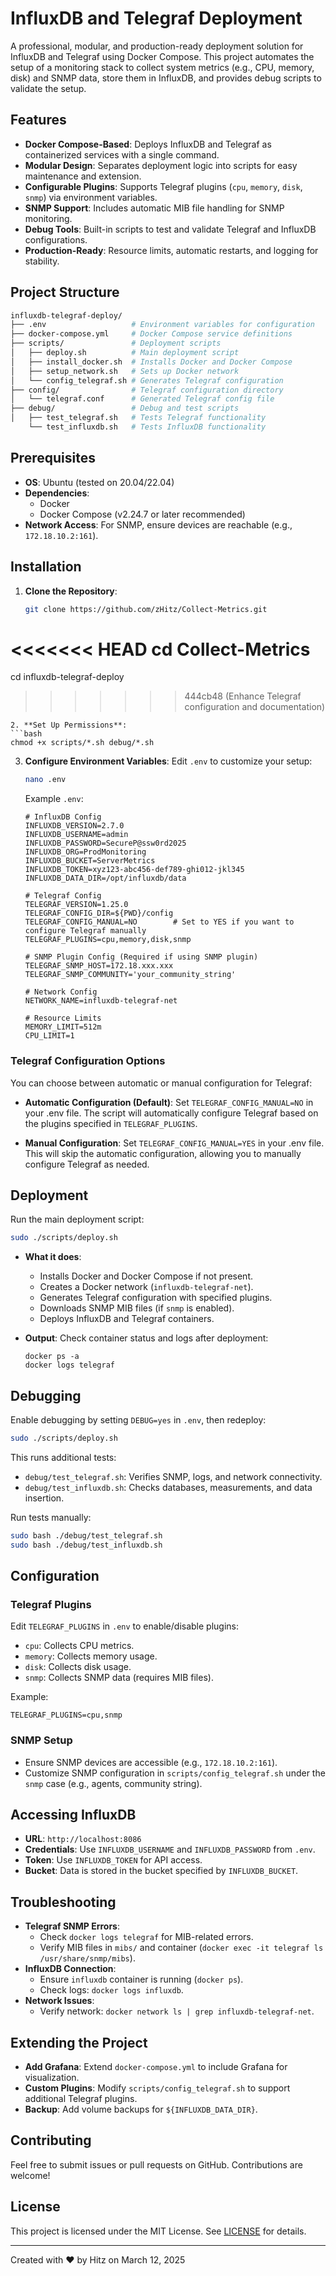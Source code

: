 # InfluxDB and Telegraf Deployment

A professional, modular, and production-ready deployment solution for InfluxDB and Telegraf using Docker Compose. This project automates the setup of a monitoring stack to collect system metrics (e.g., CPU, memory, disk) and SNMP data, store them in InfluxDB, and provides debug scripts to validate the setup.

## Features

- **Docker Compose-Based**: Deploys InfluxDB and Telegraf as containerized services with a single command.
- **Modular Design**: Separates deployment logic into scripts for easy maintenance and extension.
- **Configurable Plugins**: Supports Telegraf plugins (`cpu`, `memory`, `disk`, `snmp`) via environment variables.
- **SNMP Support**: Includes automatic MIB file handling for SNMP monitoring.
- **Debug Tools**: Built-in scripts to test and validate Telegraf and InfluxDB configurations.
- **Production-Ready**: Resource limits, automatic restarts, and logging for stability.

## Project Structure

```bash
influxdb-telegraf-deploy/
├── .env                   # Environment variables for configuration
├── docker-compose.yml     # Docker Compose service definitions
├── scripts/               # Deployment scripts
│   ├── deploy.sh          # Main deployment script
│   ├── install_docker.sh  # Installs Docker and Docker Compose
│   ├── setup_network.sh   # Sets up Docker network
│   └── config_telegraf.sh # Generates Telegraf configuration
├── config/                # Telegraf configuration directory
│   └── telegraf.conf      # Generated Telegraf config file
├── debug/                 # Debug and test scripts
│   ├── test_telegraf.sh   # Tests Telegraf functionality
    └── test_influxdb.sh   # Tests InfluxDB functionality
```

## Prerequisites

- **OS**: Ubuntu (tested on 20.04/22.04)
- **Dependencies**: 
  - Docker
  - Docker Compose (v2.24.7 or later recommended)
- **Network Access**: For SNMP, ensure devices are reachable (e.g., `172.18.10.2:161`).

## Installation

1. **Clone the Repository**:
   ```bash
   git clone https://github.com/zHitz/Collect-Metrics.git
<<<<<<< HEAD
   cd Collect-Metrics
=======
   cd influxdb-telegraf-deploy
>>>>>>> 444cb48 (Enhance Telegraf configuration and documentation)
   ```
2. **Set Up Permissions**:
   ```bash
   chmod +x scripts/*.sh debug/*.sh
   ```

3. **Configure Environment Variables**:
   Edit `.env` to customize your setup:
   ```bash
   nano .env
   ```
   Example `.env`:
   ```
   # InfluxDB Config
   INFLUXDB_VERSION=2.7.0
   INFLUXDB_USERNAME=admin
   INFLUXDB_PASSWORD=SecureP@ssw0rd2025
   INFLUXDB_ORG=ProdMonitoring
   INFLUXDB_BUCKET=ServerMetrics
   INFLUXDB_TOKEN=xyz123-abc456-def789-ghi012-jkl345
   INFLUXDB_DATA_DIR=/opt/influxdb/data

   # Telegraf Config
   TELEGRAF_VERSION=1.25.0
   TELEGRAF_CONFIG_DIR=${PWD}/config
   TELEGRAF_CONFIG_MANUAL=NO        # Set to YES if you want to configure Telegraf manually
   TELEGRAF_PLUGINS=cpu,memory,disk,snmp

   # SNMP Plugin Config (Required if using SNMP plugin)
   TELEGRAF_SNMP_HOST=172.18.xxx.xxx
   TELEGRAF_SNMP_COMMUNITY='your_community_string'

   # Network Config
   NETWORK_NAME=influxdb-telegraf-net

   # Resource Limits
   MEMORY_LIMIT=512m
   CPU_LIMIT=1
   ```

### Telegraf Configuration Options

You can choose between automatic or manual configuration for Telegraf:

- **Automatic Configuration (Default)**:
  Set `TELEGRAF_CONFIG_MANUAL=NO` in your .env file. The script will automatically configure Telegraf based on the plugins specified in `TELEGRAF_PLUGINS`.

- **Manual Configuration**:
  Set `TELEGRAF_CONFIG_MANUAL=YES` in your .env file. This will skip the automatic configuration, allowing you to manually configure Telegraf as needed.

## Deployment

Run the main deployment script:
```bash
sudo ./scripts/deploy.sh
```

- **What it does**:
  - Installs Docker and Docker Compose if not present.
  - Creates a Docker network (`influxdb-telegraf-net`).
  - Generates Telegraf configuration with specified plugins.
  - Downloads SNMP MIB files (if `snmp` is enabled).
  - Deploys InfluxDB and Telegraf containers.

- **Output**: Check container status and logs after deployment:
  ```
  docker ps -a
  docker logs telegraf
  ```

## Debugging

Enable debugging by setting `DEBUG=yes` in `.env`, then redeploy:
```bash
sudo ./scripts/deploy.sh
```

This runs additional tests:
- `debug/test_telegraf.sh`: Verifies SNMP, logs, and network connectivity.
- `debug/test_influxdb.sh`: Checks databases, measurements, and data insertion.

Run tests manually:
```bash
sudo bash ./debug/test_telegraf.sh
sudo bash ./debug/test_influxdb.sh
```

## Configuration

### Telegraf Plugins
Edit `TELEGRAF_PLUGINS` in `.env` to enable/disable plugins:
- `cpu`: Collects CPU metrics.
- `memory`: Collects memory usage.
- `disk`: Collects disk usage.
- `snmp`: Collects SNMP data (requires MIB files).

Example:
```
TELEGRAF_PLUGINS=cpu,snmp
```

### SNMP Setup
- Ensure SNMP devices are accessible (e.g., `172.18.10.2:161`).
- Customize SNMP configuration in `scripts/config_telegraf.sh` under the `snmp` case (e.g., agents, community string).

## Accessing InfluxDB

- **URL**: `http://localhost:8086`
- **Credentials**: Use `INFLUXDB_USERNAME` and `INFLUXDB_PASSWORD` from `.env`.
- **Token**: Use `INFLUXDB_TOKEN` for API access.
- **Bucket**: Data is stored in the bucket specified by `INFLUXDB_BUCKET`.

## Troubleshooting

- **Telegraf SNMP Errors**:
  - Check `docker logs telegraf` for MIB-related errors.
  - Verify MIB files in `mibs/` and container (`docker exec -it telegraf ls /usr/share/snmp/mibs`).
- **InfluxDB Connection**:
  - Ensure `influxdb` container is running (`docker ps`).
  - Check logs: `docker logs influxdb`.
- **Network Issues**:
  - Verify network: `docker network ls | grep influxdb-telegraf-net`.

## Extending the Project

- **Add Grafana**: Extend `docker-compose.yml` to include Grafana for visualization.
- **Custom Plugins**: Modify `scripts/config_telegraf.sh` to support additional Telegraf plugins.
- **Backup**: Add volume backups for `${INFLUXDB_DATA_DIR}`.

## Contributing

Feel free to submit issues or pull requests on GitHub. Contributions are welcome!

## License

This project is licensed under the MIT License. See [LICENSE](LICENSE) for details.

---
Created with ❤️ by Hitz on March 12, 2025
```

